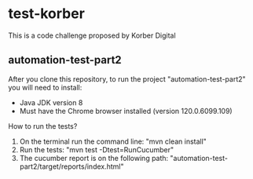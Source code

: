 # test-korber
This is a code challenge proposed by Korber Digital

## automation-test-part2
After you clone this repository, to run the project "automation-test-part2" you will need to install:
- Java JDK version 8
- Must have the Chrome browser installed (version 120.0.6099.109)

How to run the tests?
1. On the terminal run the command line: "mvn clean install"
2. Run the tests: "mvn test -Dtest=RunCucumber"
3. The cucumber report is on the following path: "automation-test-part2/target/reports/index.html"
